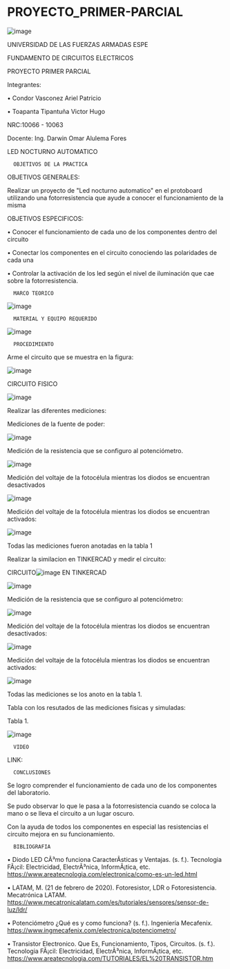 # PROYECTO_PRIMER-PARCIAL

![image](https://user-images.githubusercontent.com/117923992/204061480-0e048155-59f0-4d7a-8847-2a4e1c3cb802.png)

UNIVERSIDAD DE LAS FUERZAS ARMADAS ESPE

 FUNDAMENTO DE CIRCUITOS ELECTRICOS

 PROYECTO PRIMER PARCIAL

 Integrantes:
 
 • Condor Vasconez Ariel Patricio

 • Toapanta Tipantuña Victor Hugo 

 NRC:10066 - 10063

 Docente: Ing. Darwin Omar Alulema Fores

LED NOCTURNO AUTOMATICO

      OBJETIVOS DE LA PRACTICA
   
OBJETIVOS GENERALES:

Realizar un proyecto de "Led nocturno automatico" en el protoboard utilizando una fotorresistencia que ayude a conocer el funcionamiento de la misma  

OBJETIVOS ESPECIFICOS:

•  Conocer el funcionamiento de cada uno de los componentes dentro del circuito 

•  Conectar los componentes en el circuito conociendo las polaridades de cada una 

•  Controlar la activación de los led según el nivel de iluminación que cae sobre la fotorresistencia.

      MARCO TEORICO

![image](https://user-images.githubusercontent.com/117923992/204107383-a23a9e05-658c-4563-82b7-3bc4d743cff0.png)

      MATERIAL Y EQUIPO REQUERIDO
      
![image](https://user-images.githubusercontent.com/117923992/204107055-1abda92a-c7b2-44cd-a30a-283d2d3c1f33.png)


      PROCEDIMIENTO
Arme el circuito que se muestra en la figura:

![image](https://user-images.githubusercontent.com/117923992/204065397-1fff1950-6b33-42c5-abe3-b94f6f5ad632.png)

CIRCUITO FISICO

![image](https://user-images.githubusercontent.com/117923992/204065652-3ca071f9-cc00-46f0-9504-0c92e5546df2.png)

Realizar las diferentes mediciones:

Mediciones de la fuente de poder:

![image](https://user-images.githubusercontent.com/117923992/204065764-df0c7db7-cf67-4e4e-8a41-23dbbf10086f.png)

Medición de la resistencia que se configuro al potenciómetro.

![image](https://user-images.githubusercontent.com/117923992/204065720-37157569-8b51-4006-aaa9-288ba26483d9.png)

Medición del voltaje de la fotocélula mientras los diodos se encuentran desactivados

![image](https://user-images.githubusercontent.com/117923992/204065732-89186857-ca2b-47ee-91ba-ce14b8b635fc.png)

Medición del voltaje de la fotocélula mientras los diodos se encuentran activados:

![image](https://user-images.githubusercontent.com/117923992/204065790-536c3b75-cb44-4a44-a4d3-2592168ef5ea.png)

Todas las mediciones fueron anotadas en la tabla 1

Realizar la similacion en TINKERCAD y medir el circuito:

CIRCUITO![image](https://user-images.githubusercontent.com/117923992/204108360-d3060c6d-7ae8-4cd1-ac49-7a4b355d4298.png)
 EN TINKERCAD

![image](https://user-images.githubusercontent.com/117923992/204065855-fe41e0f6-2ea5-4775-896a-76f42931c704.png)

Medición de la resistencia que se configuro al potenciómetro:

![image](https://user-images.githubusercontent.com/117923992/204065872-e00afe7e-3864-47c3-85e1-070946d339ad.png)

Medición del voltaje de la fotocélula mientras los diodos se encuentran desactivados:

![image](https://user-images.githubusercontent.com/117923992/204065881-b4bc2038-4c73-4bc3-9460-06f2bf61c3c4.png)

Medición del voltaje de la fotocélula mientras los diodos se encuentran activados:

![image](https://user-images.githubusercontent.com/117923992/204065893-c76b7e43-b42e-4734-b57b-5b47e2521ec0.png)
 
Todas las mediciones se los anoto en la tabla 1.

Tabla con los resutados de las mediciones fisicas y simuladas: 

Tabla 1.

![image](https://user-images.githubusercontent.com/117923992/204065945-eaadb749-e88f-46b3-9490-c8835ba61f7f.png)


      VIDEO 

LINK: 

      CONCLUSIONES 

Se logro comprender el funcionamiento de cada uno de los componentes del laboratorio. 

Se pudo observar lo que le pasa a la fotorresistencia cuando se coloca la mano o se lleva el circuito a un lugar oscuro.

Con la ayuda de todos los componentes en especial las resistencias el circuito mejora en su funcionamiento.
 

      BIBLIOGRAFIA
      
•  Diodo LED CÃ³mo funciona CaracterÃ­sticas y Ventajas. (s. f.). Tecnologia FÃ¡cil: Electricidad, ElectrÃ³nica, InformÃ¡tica, etc. https://www.areatecnologia.com/electronica/como-es-un-led.html

•  LATAM, M. (21 de febrero de 2020). Fotoresistor, LDR o Fotoresistencia. Mecatrónica LATAM. https://www.mecatronicalatam.com/es/tutoriales/sensores/sensor-de-luz/ldr/

•  Potenciómetro ¿Qué es y como funciona? (s. f.). Ingeniería Mecafenix. https://www.ingmecafenix.com/electronica/potenciometro/

•  Transistor Electronico. Que Es, Funcionamiento, Tipos, Circuitos. (s. f.). Tecnologia FÃ¡cil: Electricidad, ElectrÃ³nica, InformÃ¡tica, etc. https://www.areatecnologia.com/TUTORIALES/EL%20TRANSISTOR.htm
